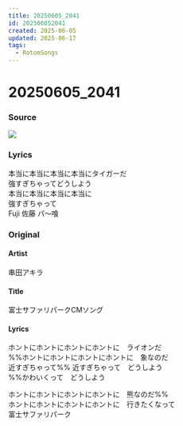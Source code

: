 ```yaml
---
title: 20250605_2041
id: 202506052041
created: 2025-06-05
updated: 2025-06-17
tags:
  - RotomSongs
---
```

# 20250605_2041

### Source

![](https://x.com/Starlystrongest/status/1930590824087318919)

### Lyrics

本当に本当に本当に本当にタイガーだ  
強すぎちゃってどうしよう  
本当に本当に本当に本当に  
強すぎちゃって  
Fuji 佐藤 パ〜喰  

### Original

#### Artist

串田アキラ

#### Title

富士サファリパークCMソング

#### Lyrics

ホントにホントにホントにホントに　ライオンだ  
%%ホントにホントにホントにホントに　象なのだ  
近すぎちゃって%% 近すぎちゃって　どうしよう  
%%かわいくって　どうしよう 
  
ホントにホントにホントにホントに　熊なのだ%%  
ホントにホントにホントにホントに　行きたくなって  
富士サファリパーク


